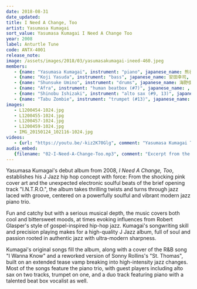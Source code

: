 ```yaml
---
date: 2018-08-31
date_updated: 
title: I Need A Change, Too
artist: Yasumasa Kumagai
sort_value: Yasumasa Kumagai I Need A Change Too
year: 2008
label: Anturtle Tune
code: ANTX-4001
release_note: 
image: /assets/images/2018/03/yasumasakumagai-ineed-460.jpeg
members:
   - {name: "Yasumasa Kumagai", instrument: "piano", japanese_name: 熊谷ヤスマサ, url: "https://yasumasakumagai.com/"}
   - {name: "Koji Yasuda", instrument: "bass", japanese_name: 安田幸司, url: "http://jmsu.web.fc2.com/koji/"}
   - {name: "Shunsuke Umino", instrument: "drums", japanese_name: 海野俊輔, url: "http://www.bfjazz.com/instructors/24/"}
   - {name: "Afra", instrument: "human beatbox (#7)", japanese_name: , url: ""}
   - {name: "Shinobu Ishizaki", instrument: "alto sax (#9, 13)", japanese_name: 石崎忍, url: "https://shinobuishizakischedule.blogspot.com/"}
   - {name: "Tabu Zombie", instrument: "trumpet (#13)", japanese_name: タブゾンビ, url: ""}
images: 
   - L1200454-1024.jpg
   - L1200455-1024.jpg
   - L1200457-1024.jpg
   - L1200459-1024.jpg
   - IMG_20150124_102116-1024.jpg
videos: 
   - {url: "https://youtu.be/-kiz2K70Glg", comment: "Yasumasa Kumagai Trio playing \"Bolivia\" live in 2017"}
audio_embed:
   {filename: "02-I-Need-A-Change-Too.mp3", comment: "Excerpt from the title track \"I Need A Change, Too\":"}
---
```

Yasumasa Kumagai's debut album from 2008, *I Need A Change, Too*, establishes his J Jazz hip hop concept with force: From the shocking pink cover art and the unexpected electronic soulful beats of the brief opening track "I.N.T.R.O.", the album takes thrilling twists and turns through jazz laced with groove, centered on a powerfully soulful and vibrant modern jazz piano trio.

Fun and catchy but with a serious musical depth, the music covers both cool and bittersweet moods, at times evoking influences from Robert Glasper's style of gospel-inspired hip-hop jazz. Kumagai's songwriting skill and precision playing makes for a high-quality J Jazz album, full of soul and passion rooted in authentic jazz with ultra-modern sharpness.

Kumagai's original songs fill the album, along with a cover of the R&B song "I Wanna Know" and a reworked version of Sonny Rollins's "St. Thomas", built on an extended tease vamp breaking into high-intensity jazz changes. Most of the songs feature the piano trio, with guest players including alto sax on two tracks, trumpet on one, and a duo track featuring piano with a talented beat box vocalist as well.